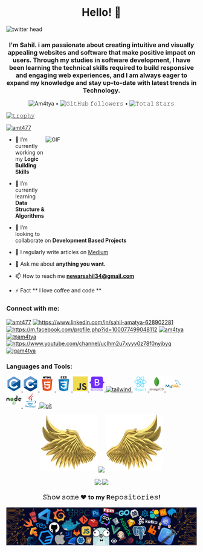<h1 align="center">Hello! 👋</h1>

![twitter head](https://user-images.githubusercontent.com/70385488/147853861-a67c8643-ff0f-451c-943f-db4e5589e4ee.png)

<h3 align="center">I'm Sahil. i am passionate about creating intuitive and visually appealing websites and software that make positive impact on users. Through my studies in software development, I have been learning the technical skills required to build responsive and engaging web experiences, and I am always eager to expand my knowledge and stay up-to-date with latest trends in Technology.</h3>


<p align="center">
  <img src="https://komarev.com/ghpvc/?username=Am4tya&label=Profile%20views&color=0e75b6&style=flat" alt="Am4tya" /> • 
  <img alt="𝙶𝚒𝚝𝙷𝚞𝚋 𝚏𝚘𝚕𝚕𝚘𝚠𝚎𝚛𝚜" src="https://img.shields.io/github/followers/Am4tya?label=Followers&style=social"> •   
  <img src="https://img.shields.io/github/stars/Am4tya?label=Stars" alt="𝚃𝚘𝚝𝚊𝚕 𝚂𝚝𝚊𝚛𝚜">
</p>


[![𝚝𝚛𝚘𝚙𝚑𝚢](https://github-profile-trophy.vercel.app/?username=Am4tya&column=8&margin-w=15&margin-h=15&no-bg=true&no-frame=true&theme=juicyfresh)](https://github.com/Am4tya)

<p align="left"> <a href="https://twitter.com/amt477" target="blank"><img src="https://img.shields.io/twitter/follow/amt477?logo=twitter&style=for-the-badge" alt="amt477" /></a> </p>

<a target="_blank">
  <img align="right" height="250" width="400" alt="GIF" src="https://miro.medium.com/v2/resize:fit:1360/1*zVnWJtyGOX_kUIDm6ccCfQ.gif">
</a>

- 🔭 I’m currently working on my **Logic Building Skills**

- 🌱 I’m currently learning **Data Structure & Algorithms**

- 👯 I’m looking to collaborate on **Development Based Projects**

- 📝 I regularly write articles on [Medium](https://medium.com/@am4tya)

- 💬 Ask me about **anything you want.**

- 📫 How to reach me **newarsahil34@gmail.com**

- ⚡ Fact ** I love coffee and code **

<h3 align="left">Connect with me:</h3>
<p align="left">
<a href="https://twitter.com/amt477" target="blank"><img align="center" src="https://raw.githubusercontent.com/rahuldkjain/github-profile-readme-generator/master/src/images/icons/Social/twitter.svg" alt="amt477" height="30" width="40" /></a>
<a href="https://np.linkedin.com/in/sahil-amatya-628902281" target="blank"><img align="center" src="https://raw.githubusercontent.com/rahuldkjain/github-profile-readme-generator/master/src/images/icons/Social/linked-in-alt.svg" alt="https://www.linkedin.com/in/sahil-amatya-628902281" height="30" width="40" /></a>
<a href="https://fb.com/https://m.facebook.com/profile.php?id=100077499048112" target="blank"><img align="center" src="https://raw.githubusercontent.com/rahuldkjain/github-profile-readme-generator/master/src/images/icons/Social/facebook.svg" alt="https://m.facebook.com/profile.php?id=100077499048112" height="30" width="40" /></a>
<a href="https://instagram.com/am4tya" target="blank"><img align="center" src="https://raw.githubusercontent.com/rahuldkjain/github-profile-readme-generator/master/src/images/icons/Social/instagram.svg" alt="am4tya" height="30" width="40" /></a>
<a href="https://medium.com/@am4tya" target="blank"><img align="center" src="https://raw.githubusercontent.com/rahuldkjain/github-profile-readme-generator/master/src/images/icons/Social/medium.svg" alt="@am4tya" height="30" width="40" /></a>
<a href="https://www.youtube.com/channel/UCLhm2U7xyYV0z78f0NYjBYQ" target="blank"><img align="center" src="https://raw.githubusercontent.com/rahuldkjain/github-profile-readme-generator/master/src/images/icons/Social/youtube.svg" alt="https://www.youtube.com/channel/uclhm2u7xyyv0z78f0nyjbyq" height="30" width="40" /></a>
<a href="https://www.hackerrank.com/igam4tya" target="blank"><img align="center" src="https://raw.githubusercontent.com/rahuldkjain/github-profile-readme-generator/master/src/images/icons/Social/hackerrank.svg" alt="igam4tya" height="30" width="40" /></a>
</p>

<h3 align="left">Languages and Tools:</h3>
<p align="left"> <a href="https://www.cprogramming.com/" target="_blank" rel="noreferrer"> <img src="https://raw.githubusercontent.com/devicons/devicon/master/icons/c/c-original.svg" alt="c" width="40" height="40"/> </a> <a href="https://www.w3schools.com/cpp/" target="_blank" rel="noreferrer"> <img src="https://raw.githubusercontent.com/devicons/devicon/master/icons/cplusplus/cplusplus-original.svg" alt="cplusplus" width="40" height="40"/> </a> <a href="https://www.w3.org/html/" target="_blank" rel="noreferrer"> <img src="https://raw.githubusercontent.com/devicons/devicon/master/icons/html5/html5-original-wordmark.svg" alt="html5" width="40" height="40"/> </a> <a href="https://www.w3schools.com/css/" target="_blank" rel="noreferrer"> <img src="https://raw.githubusercontent.com/devicons/devicon/master/icons/css3/css3-original-wordmark.svg" alt="css3" width="40" height="40"/> </a> <a href="https://developer.mozilla.org/en-US/docs/Web/JavaScript" target="_blank" rel="noreferrer"> <img src="https://raw.githubusercontent.com/devicons/devicon/master/icons/javascript/javascript-original.svg" alt="javascript" width="40" height="40"/> </a> <a href="https://getbootstrap.com" target="_blank" rel="noreferrer"> <img src="https://raw.githubusercontent.com/devicons/devicon/master/icons/bootstrap/bootstrap-plain-wordmark.svg" alt="bootstrap" width="40" height="40"/> </a> <a href="https://tailwindcss.com/" target="_blank" rel="noreferrer"> <img src="https://www.vectorlogo.zone/logos/tailwindcss/tailwindcss-icon.svg" alt="tailwind" width="40" height="40"/> </a> <a href="https://reactjs.org/" target="_blank" rel="noreferrer"> <img src="https://raw.githubusercontent.com/devicons/devicon/master/icons/react/react-original-wordmark.svg" alt="react" width="40" height="40"/> </a> <a href="https://www.mongodb.com/" target="_blank" rel="noreferrer"> <img src="https://raw.githubusercontent.com/devicons/devicon/master/icons/mongodb/mongodb-original-wordmark.svg" alt="mongodb" width="40" height="40"/> </a> <a href="https://www.mysql.com/" target="_blank" rel="noreferrer"> <img src="https://raw.githubusercontent.com/devicons/devicon/master/icons/mysql/mysql-original-wordmark.svg" alt="mysql" width="40" height="40"/> </a> <a href="https://nodejs.org" target="_blank" rel="noreferrer"> <img src="https://raw.githubusercontent.com/devicons/devicon/master/icons/nodejs/nodejs-original-wordmark.svg" alt="nodejs" width="40" height="40"/> </a> <a href="https://www.java.com" target="_blank" rel="noreferrer"> <img src="https://raw.githubusercontent.com/devicons/devicon/master/icons/java/java-original.svg" alt="java" width="40" height="40"/> </a> <a href="https://git-scm.com/" target="_blank" rel="noreferrer"> <img src="https://www.vectorlogo.zone/logos/git-scm/git-scm-icon.svg" alt="git" width="40" height="40"/> </a> </p> 

<p align="center">
  <a>
    <img height="150" width="150" src="https://github.com/Am4tya/Am4tya/blob/main/Images/left.png">
    <img align="center" src="https://github-readme-streak-stats.herokuapp.com/?user=Am4tya&theme=dark&hide_border=false"/>
    <img height="150" width="150" src="https://github.com/Am4tya/Am4tya/blob/main/Images/right.png">
  </a>
</p>

<p align="center">
  <a href="https://github.com/Am4tya">
  <img align="center" src="https://github-readme-stats.vercel.app/api?username=Am4tya&show_icons=true&hide_border=true&title_color=94b4a4&amp&icon_color=FFFFFF&amp&text_color=FFFFFF&amp&bg_color=000000&count_private=true&include_all_commits=true"/>
  </a>
  <a href="https://github.com/Am4tya">
    <img align="center" height="195px" src="https://github-readme-stats.vercel.app/api/top-langs/?username=am4tya&theme=dark&hide_border=false&include_all_commits=false&count_private=false&layout=compact" />
  </a>
</p>

<div align="center">
  
### 𝚂𝚑𝚘𝚠 𝚜𝚘𝚖𝚎 ❤️ to my R𝚎𝚙𝚘𝚜𝚒𝚝𝚘𝚛𝚒𝚎𝚜!

</div>

![footer](https://github.com/Am4tya/Am4tya/blob/main/Images/footer.png) 
